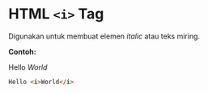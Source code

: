 # HTML `<i>` Tag

Digunakan untuk membuat elemen _italic_ atau teks miring.

<div class="example">
	<p class="example__label"><strong>Contoh:</strong></p>
	<div class="example__preview">
    Hello <i>World</i>
    </div>
</div>

```html
Hello <i>World</i>
```